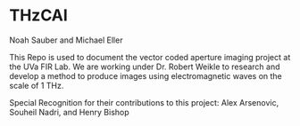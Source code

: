 # THzCAI
Noah Sauber and Michael Eller

This Repo is used to document the vector coded aperture imaging project at the UVa FIR Lab.
We are working under Dr. Robert Weikle to research and develop a method to produce images using
electromagnetic waves on the scale of 1 THz.

Special Recognition for their contributions to this project:
Alex Arsenovic, Souheil Nadri, and Henry Bishop
